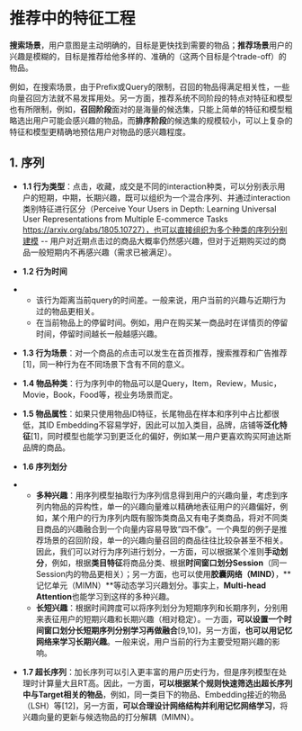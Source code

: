 # 推荐中的特征工程

**搜索场景**，用户意图是主动明确的，目标是更快找到需要的物品；**推荐场景**用户的兴趣是模糊的，目标是推荐给他多样的、准确的（这两个目标是个trade-off）的物品。

例如，在搜索场景，由于Prefix或Query的限制，召回的物品得满足相关性，一些向量召回方法就不易发挥用处。另一方面，推荐系统不同阶段的特点对特征和模型也有所限制，例如，**召回阶段**面对的是海量的候选集，只能上简单的特征和模型粗略选出用户可能会感兴趣的物品，而**排序阶段**的候选集的规模较小，可以上复杂的特征和模型更精确地预估用户对物品的感兴趣程度。



## 1. 序列

- **1.1 行为类型**：点击，收藏，成交是不同的interaction种类，可以分别表示用户的短期，中期，长期兴趣，既可以组织为一个混合序列、并通过interaction类别特征进行区分（Perceive Your Users in Depth: Learning Universal User Representations from Multiple E-commerce Tasks https://arxiv.org/abs/1805.10727），也可以直接组织为多个种类的序列分别建模 -- 用户对近期点击过的商品大概率仍然感兴趣，但对于近期购买过的商品一般短期内不再感兴趣（需求已被满足）。

- **1.2 行为时间**

- - 该行为距离当前query的时间差。一般来说，用户当前的兴趣与近期行为过的物品更相关。
  - 在当前物品上的停留时间。例如，用户在购买某一商品时在详情页的停留时间，停留时间越长一般越感兴趣。

- **1.3 行为场景**：对一个商品的点击可以发生在首页推荐，搜索推荐和广告推荐[1]，同一种行为在不同场景下含有不同的意义。

- **1.4 物品种类**：行为序列中的物品可以是Query，Item，Review，Music，Movie，Book，Food等，视业务场景而定。

- **1.5 物品属性**：如果只使用物品ID特征，长尾物品在样本和序列中占比都很低，其ID Embedding不容易学好，因此可以加入类目，品牌，店铺等**泛化特征**[1]，同时模型也能学习到更泛化的偏好，例如某一用户更喜欢购买阿迪达斯品牌的商品。

- **1.6 序列划分**

- - **多种兴趣**：用序列模型抽取行为序列信息得到用户的兴趣向量，考虑到序列内物品的异构性，单一的兴趣向量难以精确地表征用户的兴趣偏好，例如，某个用户的行为序列内既有服饰类商品又有电子类商品，将对不同类目商品的兴趣融合到一个向量内容易导致“四不像”。一个典型的例子是推荐场景的召回阶段，单一的兴趣向量召回的商品往往比较杂甚至不相关。因此，我们可以对行为序列进行划分，一方面，可以根据某个准则**手动划分**，例如，根据**类目特征**将商品分类、根据**时间窗口划分Session**（同一Session内的物品更相关）；另一方面，也可以使用**胶囊网络（MIND）**，**记忆单元（MIMN）**等动态学习兴趣划分。事实上，**Multi-head Attention**也能学习到这样的多种兴趣。
  - **长短兴趣**：根据时间跨度可以将序列划分为短期序列和长期序列，分别用来表征用户的短期兴趣和长期兴趣（相对稳定）。一方面，**可以设置一个时间窗口划分长短期序列分别学习再做融合**[9,10]，另一方面，**也可以用记忆网络来学习长期兴趣**。一般来说，用户当前的行为主要受短期兴趣的影响。

- **1.7 超长序列**：加长序列可以引入更丰富的用户历史行为，但是序列模型在处理时计算量大且RT高。因此，一方面，**可以根据某个规则快速筛选出超长序列中与Target相关的物品**，例如，同一类目下的物品、Embedding接近的物品（LSH）等[12]，另一方面，**可以合理设计网络结构并利用记忆网络学习**，将兴趣向量的更新与候选物品的打分解耦（MIMN）。